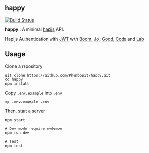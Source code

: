 happy
---

[![Build Status](https://travis-ci.org/Phonbopit/happy.svg?branch=master)](https://travis-ci.org/Phonbopit/happy)

**happy** : A minimal [hapijs](http://hapijs.com/) API.

Hapijs Authentication with [JWT]() with [Boom](), [Joi](), [Good](), [Code]() and [Lab]()

## Usage

Clone a repository

```
git clone https://github.com/Phonbopit/happy.git
cd happy
npm install
```

Copy `.env.example` into `.env`

```
cp .env.example .env
```

Then, start a server

```
npm start

# Dev mode require nodemon
npm run dev

# Test
npm test

```
